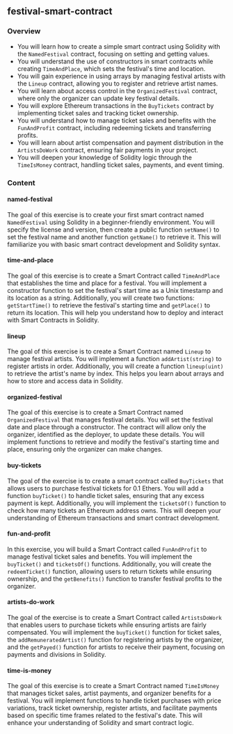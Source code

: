 ## festival-smart-contract

### Overview

- You will learn how to create a simple smart contract using Solidity with the
  `NamedFestival` contract, focusing on setting and getting values.
- You will understand the use of constructors in smart contracts while creating
  `TimeAndPlace`, which sets the festival's time and location.
- You will gain experience in using arrays by managing festival artists with the
  `Lineup` contract, allowing you to register and retrieve artist names.
- You will learn about access control in the `OrganizedFestival` contract, where
  only the organizer can update key festival details.
- You will explore Ethereum transactions in the `BuyTickets` contract by
  implementing ticket sales and tracking ticket ownership.
- You will understand how to manage ticket sales and benefits with the
  `FunAndProfit` contract, including redeeming tickets and transferring profits.
- You will learn about artist compensation and payment distribution in the
  `ArtistsDoWork` contract, ensuring fair payments in your project.
- You will deepen your knowledge of Solidity logic through the `TimeIsMoney`
  contract, handling ticket sales, payments, and event timing.

### Content

#### named-festival

The goal of this exercise is to create your first smart contract named
`NamedFestival` using Solidity in a beginner-friendly environment. You will
specify the license and version, then create a public function `setName()` to
set the festival name and another function `getName()` to retrieve it. This will
familiarize you with basic smart contract development and Solidity syntax.

#### time-and-place

The goal of this exercise is to create a Smart Contract called `TimeAndPlace`
that establishes the time and place for a festival. You will implement a
constructor function to set the festival's start time as a Unix timestamp and
its location as a string. Additionally, you will create two functions:
`getStartTime()` to retrieve the festival's starting time and `getPlace()` to
return its location. This will help you understand how to deploy and interact
with Smart Contracts in Solidity.

#### lineup

The goal of this exercise is to create a Smart Contract named `Lineup` to manage
festival artists. You will implement a function `addArtist(string)` to register
artists in order. Additionally, you will create a function `lineup(uint)` to
retrieve the artist's name by index. This helps you learn about arrays and how
to store and access data in Solidity.

#### organized-festival

The goal of this exercise is to create a Smart Contract named
`OrganizedFestival` that manages festival details. You will set the festival
date and place through a constructor. The contract will allow only the
organizer, identified as the deployer, to update these details. You will
implement functions to retrieve and modify the festival's starting time and
place, ensuring only the organizer can make changes.

#### buy-tickets

The goal of the exercise is to create a smart contract called `BuyTickets` that
allows users to purchase festival tickets for 0.1 Ethers. You will add a
function `buyTicket()` to handle ticket sales, ensuring that any excess payment
is kept. Additionally, you will implement the `ticketsOf()` function to check
how many tickets an Ethereum address owns. This will deepen your understanding
of Ethereum transactions and smart contract development.

#### fun-and-profit

In this exercise, you will build a Smart Contract called `FunAndProfit` to
manage festival ticket sales and benefits. You will implement the `buyTicket()`
and `ticketsOf()` functions. Additionally, you will create the `redeemTicket()`
function, allowing users to return tickets while ensuring ownership, and the
`getBenefits()` function to transfer festival profits to the organizer.

#### artists-do-work

The goal of the exercise is to create a Smart Contract called `ArtistsDoWork`
that enables users to purchase tickets while ensuring artists are fairly
compensated. You will implement the `buyTicket()` function for ticket sales, the
`addRemuneratedArtist()` function for registering artists by the organizer, and
the `getPayed()` function for artists to receive their payment, focusing on
payments and divisions in Solidity.

#### time-is-money

The goal of this exercise is to create a Smart Contract named `TimeIsMoney` that
manages ticket sales, artist payments, and organizer benefits for a festival.
You will implement functions to handle ticket purchases with price variations,
track ticket ownership, register artists, and facilitate payments based on
specific time frames related to the festival's date. This will enhance your
understanding of Solidity and smart contract logic.
